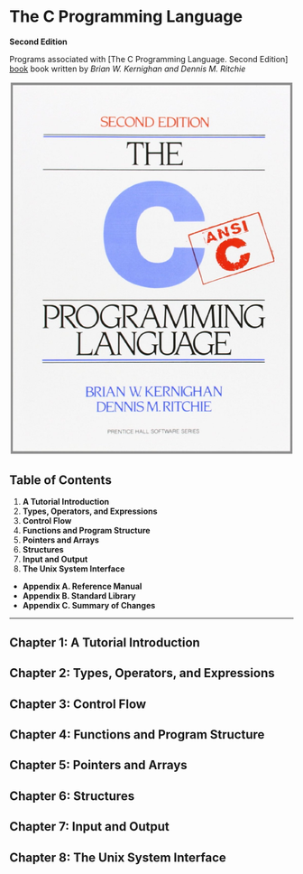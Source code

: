 The C Programming Language
==========================
**Second Edition**

Programs associated with [The C Programming Language. Second Edition] [book] book
written by *Brian W. Kernighan and Dennis M. Ritchie*

![cover]

Table of Contents
-----------------

1. **A Tutorial Introduction**
2. **Types, Operators, and Expressions**
3. **Control Flow**
4. **Functions and Program Structure**
5. **Pointers and Arrays**
6. **Structures**
7. **Input and Output**
8. **The Unix System Interface**


- **Appendix A. Reference Manual**
- **Appendix B. Standard Library**
- **Appendix C. Summary of Changes**

---------------------------------------------


Chapter 1: A Tutorial Introduction
----------------------------------

Chapter 2: Types, Operators, and Expressions
---------------------------------------------

Chapter 3: Control Flow
---------------------------------------------

Chapter 4: Functions and Program Structure
---------------------------------------------

Chapter 5: Pointers and Arrays
---------------------------------------------

Chapter 6: Structures
---------------------------------------------

Chapter 7: Input and Output
---------------------------------------------

Chapter 8: The Unix System Interface
---------------------------------------------


[book]: http.//cm.bell-labs.com/cm/cs/cbook/
[cover]: static/cover.jpg